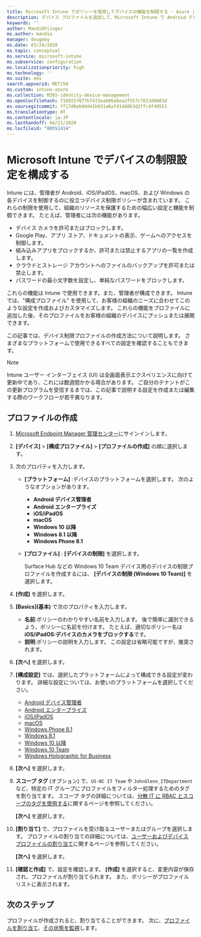 ```yaml
---
title: Microsoft Intune でポリシーを使用してデバイスの機能を制限する - Azure | Microsoft Docs
description: デバイス プロファイルを追加して、Microsoft Intune で Android デバイス管理者、Android エンタープライズ、macOS、iOS、iPadOS、Windows Phone、および Windows 10 の各デバイスの機能を制限します。
keywords: ''
author: MandiOhlinger
ms.author: mandia
manager: dougeby
ms.date: 03/24/2020
ms.topic: conceptual
ms.service: microsoft-intune
ms.subservice: configuration
ms.localizationpriority: high
ms.technology: ''
ms.suite: ems
search.appverid: MET150
ms.custom: intune-azure
ms.collection: M365-identity-device-management
ms.openlocfilehash: 716925f077b7433eab06a6ea2f557c7653d0b03d
ms.sourcegitcommit: 7f17d6eb9dd41b031a6af4148863d2ffc4f49551
ms.translationtype: HT
ms.contentlocale: ja-JP
ms.lasthandoff: 04/21/2020
ms.locfileid: "80551414"
---
```

# <a name="configure-device-restriction-settings-in-microsoft-intune"></a>Microsoft Intune でデバイスの制限設定を構成する

Intune には、管理者が Android、iOS/iPadOS、macOS、および Windows の各デバイスを制御するのに役立つデバイス制限ポリシーが含まれています。 これらの制限を使用して、組織のリソースを保護するための幅広い設定と機能を制御できます。 たとえば、管理者には次の機能があります。

- デバイス カメラを許可またはブロックします。
- Google Play、アプリ ストア、ドキュメントの表示、ゲームへのアクセスを制御します。
- 組み込みアプリをブロックするか、許可または禁止するアプリの一覧を作成します。
- クラウドとストレージ アカウントへのファイルのバックアップを許可または禁止します。
- パスワードの最小文字数を設定し、単純なパスワードをブロックします。

これらの機能は Intune で使用できます。また、管理者が構成できます。 Intune では、"構成プロファイル" を使用して、お客様の組織のニーズに合わせてこのような設定を作成およびカスタマイズします。 これらの機能をプロファイルに追加した後、そのプロファイルをお客様の組織のデバイスにプッシュまたは展開できます。

この記事では、デバイス制限プロファイルの作成方法について説明します。 さまざまなプラットフォームで使用できるすべての設定を確認することもできます。

> [!NOTE]
> Intune ユーザー インターフェイス (UI) は全画面表示エクスペリエンスに向けて更新中であり、これには数週間かかる場合があります。 ご自分のテナントがこの更新プログラムを受信するまでは、この記事で説明する設定を作成または編集する際のワークフローが若干異なります。

## <a name="create-the-profile"></a>プロファイルの作成

1. [Microsoft Endpoint Manager 管理センター](https://go.microsoft.com/fwlink/?linkid=2109431)にサインインします。
2. **[デバイス]**  >  **[構成プロファイル]**  >  **[プロファイルの作成]** の順に選択します。
3. 次のプロパティを入力します。

    - **[プラットフォーム]** :デバイスのプラットフォームを選択します。 次のようなオプションがあります。  

        - **Android デバイス管理者**
        - **Android エンタープライズ**
        - **iOS/iPadOS**
        - **macOS**
        - **Windows 10 以降**
        - **Windows 8.1 以降**
        - **Windows Phone 8.1**

    - **[プロファイル]** : **[デバイスの制限]** を選択します。

        Surface Hub などの Windows 10 Team デバイス用のデバイスの制限プロファイルを作成するには、 **[デバイスの制限 (Windows 10 Team)]** を選択します。

4. **[作成]** を選択します。
5. **[Basics]\(基本\)** で次のプロパティを入力します。

    - **名前**:ポリシーのわかりやすい名前を入力します。 後で簡単に識別できるよう、ポリシーに名前を付けます。 たとえば、適切なポリシー名は **iOS/iPadOS:デバイスのカメラをブロックする**です。
    - **説明**:ポリシーの説明を入力します。 この設定は省略可能ですが、推奨されます。

6. **[次へ]** を選択します。

7. **[構成設定]** では、選択したプラットフォームによって構成できる設定が変わります。 詳細な設定については、お使いのプラットフォームを選択してください。

    - [Android デバイス管理者](device-restrictions-android.md)
    - [Android エンタープライズ](device-restrictions-android-for-work.md)
    - [iOS/iPadOS](device-restrictions-ios.md)
    - [macOS](device-restrictions-macos.md)
    - [Windows Phone 8.1](device-restrictions-windows-phone-8-1.md)
    - [Windows 8.1](device-restrictions-windows-8-1.md)
    - [Windows 10 以降](device-restrictions-windows-10.md)
    - [Windows 10 Team](device-restrictions-windows-10-teams.md)
    - [Windows Holographic for Business](device-restrictions-windows-holographic.md)

8. **[次へ]** を選択します。
9. **スコープ タグ** (オプション) で、`US-NC IT Team` や `JohnGlenn_ITDepartment` など、特定の IT グループにプロファイルをフィルター処理するためのタグを割り当てます。 スコープ タグの詳細については、[分散 IT に RBAC とスコープのタグを使用する](../fundamentals/scope-tags.md)に関するページを参照してください。

    **[次へ]** を選択します。

10. **[割り当て]** で、プロファイルを受け取るユーザーまたはグループを選択します。 プロファイルの割り当ての詳細については、[ユーザーおよびデバイス プロファイルの割り当て](device-profile-assign.md)に関するページを参照してください。

    **[次へ]** を選択します。

11. **[確認と作成]** で、設定を確認します。 **[作成]** を選択すると、変更内容が保存され、プロファイルが割り当てられます。 また、ポリシーがプロファイル リストに表示されます。

## <a name="next-steps"></a>次のステップ

プロファイルが作成されると、割り当てることができます。 次に、[プロファイルを割り当て](device-profile-assign.md)、[その状態を監視](device-profile-monitor.md)します。

<!--  Removing image as part of design review; retaining source until we known the disposition.

## Example of device restriction settings

In this high-level example, you'll create a device restriction policy that blocks the use of the built-in camera app on Android devices.

![How to disable the camera on Android devices](./media/device-restrictions-configure/disable-android-camera.png)

-->
